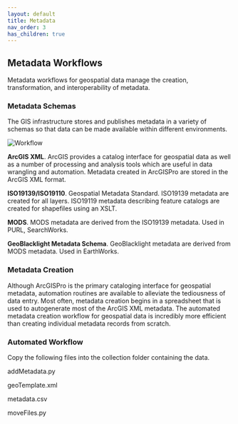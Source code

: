 ```yaml
---
layout: default
title: Metadata
nav_order: 3
has_children: true
---
```

## Metadata Workflows

Metadata workflows for geospatial data manage the creation, transformation, and interoperability of metadata. 

### Metadata Schemas

The GIS infrastructure stores and publishes metadata in a variety of schemas so that data can be made available within different environments. 

![Workflow](https://github.com/kimdurante/geospatial-data-management/blob/main/images/MDWorkflow.jpg?raw=true)

**ArcGIS XML**. ArcGIS provides a catalog interface for geospatial data as well as a number of processing and analysis tools which are useful in data wrangling and automation. Metadata created in ArcGISPro are stored in the ArcGIS XML format.

**ISO19139/ISO19110**. Geospatial Metadata Standard. ISO19139 metadata are created for all layers. ISO19119 metadata describing feature catalogs are created for shapefiles using an XSLT.

**MODS**. MODS metadata are derived from the ISO19139 metadata. Used in PURL, SearchWorks.

**GeoBlacklight Metadata Schema**. GeoBlacklight metadata are derived from MODS metadata. Used in EarthWorks.


### Metadata Creation

Although ArcGISPro is the primary cataloging interface for geospatial metadata, automation routines are available to alleviate the tediousness of data entry. Most often, metadata creation begins in a spreadsheet that is used to autogenerate most of the ArcGIS XML metadata. The automated metadata creation workflow for geospatial data is incredibly more efficient than creating individual metadata records from scratch. 

### Automated Workflow

Copy the following files into the collection folder containing the data.

addMetadata.py

geoTemplate.xml

metadata.csv

moveFiles.py


